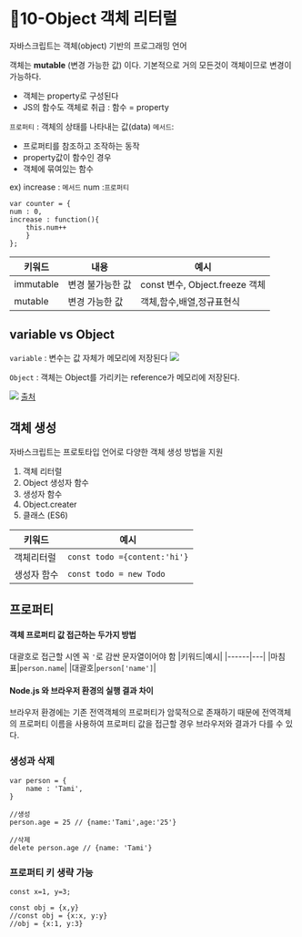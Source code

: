 #  📒10-Object 객체 리터럴
자바스크립트는 객체(object) 기반의 프로그래밍 언어

객체는 **mutable** (변경 가능한 값) 이다.
기본적으로 거의 모든것이 객체이므로 변경이 가능하다.  

- 객체는 property로 구성된다
- JS의 함수도 객체로 취급 : 함수 = property

`프로퍼티` : 객체의 상태를 나타내는 값(data)
`메서드`: 
- 프로퍼티를 참조하고 조작하는 동작
- property값이 함수인 경우  
- 객체에 묶여있는 함수

ex) increase : `메서드`  num :`프로퍼티`
```javascript=
var counter = {
num : 0,
increase : function(){
    this.num++
    }
};
```

  
|키워드|내용|예시|
|------|---|---|
|immutable|변경 불가능한 값|const 변수, Object.freeze 객체|
|mutable|변경 가능한 값|객체,함수,배열,정규표현식|
## variable vs Object
`variable` :  변수는 값 자체가 메모리에 저장된다
![](https://i.imgur.com/89jty6U.png)

`Object` : 객체는 Object를 가리키는 reference가 메모리에 저장된다.

![](https://i.imgur.com/mVRMNMW.png)
[출처](https://www.youtube.com/channel/UC_4u-bXaba7yrRz_6x6kb_w)
## 객체 생성
자바스크립트는 프로토타입 언어로 다양한 객체 생성 방법을 지원  
1) 객체 리터럴
2) Object 생성자 함수
3) 생성자 함수
4) Object.creater
5) 클래스 (ES6)

|키워드|예시|
|------|---|
|객체리터럴|`const todo ={content:'hi'}`|
|생성자 함수|`const todo = new Todo`|



## 프로퍼티
#### 객체 프로퍼티 값 접근하는 두가지 방법

대괄호로 접근할 시엔 꼭 `'`로 감싼 문자열이어야 함
|키워드|예시|
|------|---|
|마침표|`person.name`|
|대괄호|`person['name']`|

#### Node.js 와 브라우저 환경의 실행 결과 차이
브라우저 환경에는 기존 전역객체의 프로퍼티가 암묵적으로 존재하기 때문에 전역객체의 프로퍼티 이름을 사용하여 프로퍼티 값을 접근할 경우 브라우저와 결과가 다를 수 있다.

### 생성과 삭제
```javascript=
var person = {
    name : 'Tami',
}

//생성
person.age = 25 // {name:'Tami',age:'25'}

//삭제
delete person.age // {name: 'Tami'} 
```

### 프로퍼티 키 생략 가능 

```javascript=
const x=1, y=3;

const obj = {x,y}
//const obj = {x:x, y:y}
//obj = {x:1, y:3}

```
